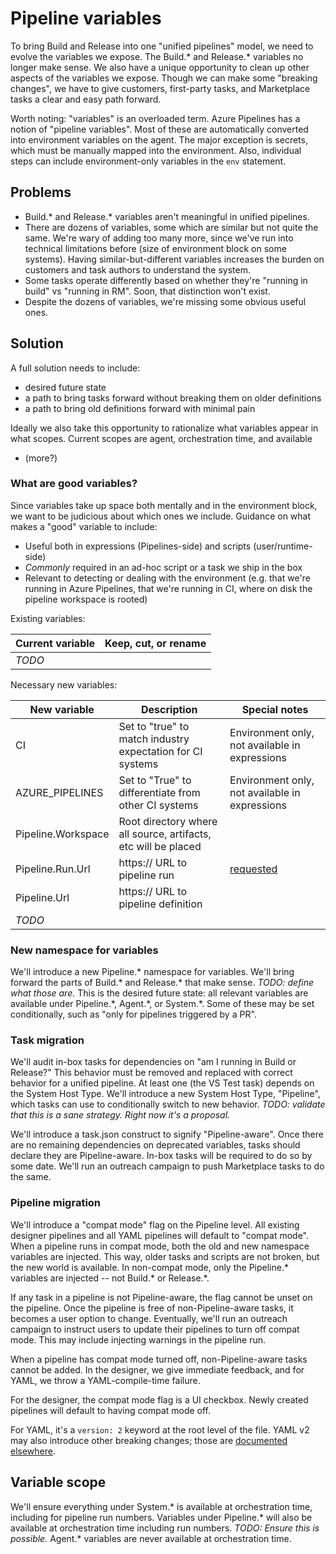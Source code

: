 # Pipeline variables

To bring Build and Release into one "unified pipelines" model, we need to evolve the variables we expose.
The Build.\* and Release.\* variables no longer make sense.
We also have a unique opportunity to clean up other aspects of the variables we expose.
Though we can make some "breaking changes", we have to give customers, first-party tasks, and Marketplace tasks a clear and easy path forward.

Worth noting: "variables" is an overloaded term.
Azure Pipelines has a notion of "pipeline variables".
Most of these are automatically converted into environment variables on the agent.
The major exception is secrets, which must be manually mapped into the environment.
Also, individual steps can include environment-only variables in the `env` statement.

## Problems
* Build.\* and Release.\* variables aren't meaningful in unified pipelines.
* There are dozens of variables, some which are similar but not quite the same.
We're wary of adding too many more, since we've run into technical limitations before (size of environment block on some systems).
Having similar-but-different variables increases the burden on customers and task authors to understand the system.
* Some tasks operate differently based on whether they're "running in build" vs "running in RM".
Soon, that distinction won't exist.
* Despite the dozens of variables, we're missing some obvious useful ones.

## Solution

A full solution needs to include:
- desired future state
- a path to bring tasks forward without breaking them on older definitions
- a path to bring old definitions forward with minimal pain

Ideally we also take this opportunity to rationalize what variables appear in what scopes.
Current scopes are agent, orchestration time, and available 
- (more?)

### What are good variables?

Since variables take up space both mentally and in the environment block, we want to be judicious about which ones we include.
Guidance on what makes a "good" variable to include:
- Useful both in expressions (Pipelines-side) and scripts (user/runtime-side)
- _Commonly_ required in an ad-hoc script or a task we ship in the box
- Relevant to detecting or dealing with the environment (e.g. that we're running in Azure Pipelines, that we're running in CI, where on disk the pipeline workspace is rooted)

Existing variables:

| Current variable | Keep, cut, or rename |
|------------------|----------------------|
| _TODO_

Necessary new variables:

| New variable | Description | Special notes |
|--------------|-------------|---------------|
| CI | Set to "true" to match industry expectation for CI systems | Environment only, not available in expressions
| AZURE_PIPELINES | Set to "True" to differentiate from other CI systems | Environment only, not available in expressions
| Pipeline.Workspace | Root directory where all source, artifacts, etc will be placed
| Pipeline.Run.Url | https:// URL to pipeline run | [requested](https://twitter.com/_a__w_/status/1102802095474827264)
| Pipeline.Url | https:// URL to pipeline definition
| _TODO_

### New namespace for variables

We'll introduce a new Pipeline.\* namespace for variables.
We'll bring forward the parts of Build.\* and Release.\* that make sense.
*TODO: define what those are.*
This is the desired future state: all relevant variables are available under Pipeline.\*, Agent.\*, or System.\*.
Some of these may be set conditionally, such as "only for pipelines triggered by a PR".

### Task migration

We'll audit in-box tasks for dependencies on "am I running in Build or Release?"
This behavior must be removed and replaced with correct behavior for a unified pipeline.
At least one (the VS Test task) depends on the System Host Type.
We'll introduce a new System Host Type, "Pipeline", which tasks can use to conditionally switch to new behavior.
*TODO: validate that this is a sane strategy. Right now it's a proposal.*

We'll introduce a task.json construct to signify "Pipeline-aware".
Once there are no remaining dependencies on deprecated variables, tasks should declare they are Pipeline-aware.
In-box tasks will be required to do so by some date.
We'll run an outreach campaign to push Marketplace tasks to do the same.

### Pipeline migration

We'll introduce a "compat mode" flag on the Pipeline level.
All existing designer pipelines and all YAML pipelines will default to "compat mode".
When a pipeline runs in compat mode, both the old and new namespace variables are injected.
This way, older tasks and scripts are not broken, but the new world is available.
In non-compat mode, only the Pipeline.\* variables are injected -- not Build.\* or Release.\*.

If any task in a pipeline is not Pipeline-aware, the flag cannot be unset on the pipeline.
Once the pipeline is free of non-Pipeline-aware tasks, it becomes a user option to change.
Eventually, we'll run an outreach campaign to instruct users to update their pipelines to turn off compat mode.
This may include injecting warnings in the pipeline run.

When a pipeline has compat mode turned off, non-Pipeline-aware tasks cannot be added.
In the designer, we give immediate feedback, and for YAML, we throw a YAML-compile-time failure.

For the designer, the compat mode flag is a UI checkbox.
Newly created pipelines will default to having compat mode off.

For YAML, it's a `version: 2` keyword at the root level of the file.
YAML v2 may also introduce other breaking changes; those are [documented elsewhere](https://github.com/Microsoft/azure-pipelines-yaml/pull/92).

## Variable scope

We'll ensure everything under System.\* is available at orchestration time, including for pipeline run numbers.
Variables under Pipeline.\* will also be available at orchestration time including run numbers.
*TODO: Ensure this is possible.*
Agent.\* variables are never available at orchestration time.
